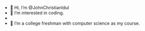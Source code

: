 - 👋 Hi, I’m @JohnChristianIdul
- 👀 I’m interested in coding.
- 
- 💞️ I’m a college freshman with computer science as my course.

<!---
JohnChristianIdul/JohnChristianIdul is a ✨ special ✨ repository because its `README.md` (this file) appears on your GitHub profile.
You can click the Preview link to take a look at your changes.
--->
